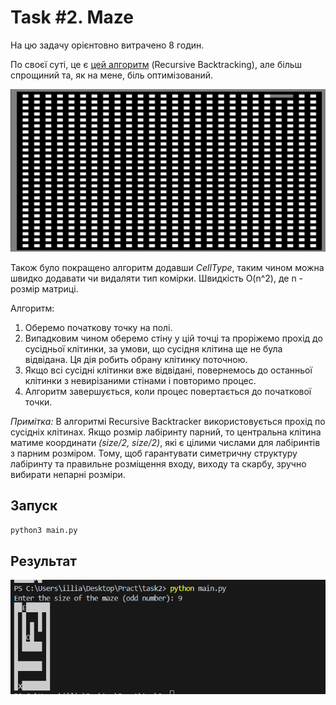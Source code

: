 # Task #2. Maze

На цю задачу орієнтовно витрачено 8 годин. 

По своєї суті, це є [цей алгоритм](https://en.wikipedia.org/wiki/Maze_generation_algorithme) (Recursive Backtracking), але більш спрощиний та, як на мене, біль оптимізований. 

![alt text](image-2.png)

Також було покращено алгоритм додавши _CellType_, таким чином можна швидко додавати чи видаляти тип комірки. Швидкість O(n^2), де n - розмір матриці.

Алгоритм:

1. Оберемо початкову точку на полі.
2. Випадковим чином оберемо стіну у цій точці та проріжемо прохід до сусідньої клітинки, за умови, що сусідня клітина ще не була відвідана. Ця дія робить обрану клітинку поточною.
3. Якщо всі сусідні клітинки вже відвідані, повернемось до останньої клітинки з невирізаними стінами і повторимо процес.
4. Алгоритм завершується, коли процес повертається до початкової точки.



_Примітка:_
В алгоритмі Recursive Backtracker використовується прохід по сусідніх клітинах. Якщо розмір лабіринту парний, то центральна клітина матиме координати *(size/2, size/2)*, які є цілими числами для лабіринтів з парним розміром. Тому, щоб гарантувати симетричну структуру лабіринту та правильне розміщення входу, виходу та скарбу, зручно вибирати непарні розміри.

## Запуск

```bash
python3 main.py
```

## Результат

![alt text](image.png)